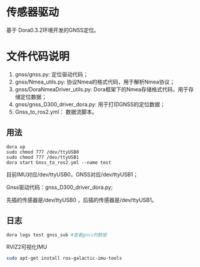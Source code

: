 # 传感器驱动

基于 Dora0.3.2环境开发的GNSS定位。



# 文件代码说明

1. gnss/gnss.py: 定位驱动代码；
2. gnss/Nmea_utils.py: 协议Nmea的格式代码，用于解析Nmea协议；
3. gnss/DoraNmeaDriver_utils.py: Dora框架下的Nmea存储格式代码，用于存储定位数据；
4. gnss/gnss_D300_driver_dora.py: 用于打印GNSS的定位数据；
5. Gnss_to_ros2.yml： 数据流脚本。

## 用法

```
dora up
sudo chmod 777 /dev/ttyUSB0 
sudo chmod 777 /dev/ttyUSB1
dora start Gnss_to_ros2.yml --name test
```
目前IMU对应/dev/ttyUSB0，GNSS对应/dev/ttyUSB1；

Gnss驱动代码：gnss_D300_driver_dora.py;

先插的传感器是/dev/ttyUSB0 ，后插的传感器是/dev/ttyUSB1。

## 日志

```bash
dora logs test gnss_sub #查看gnss的数据
```

RVIZ2可视化IMU

```bash
sudo apt-get install ros-galactic-imu-tools
```

